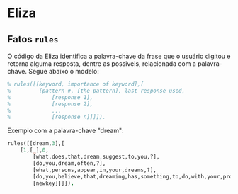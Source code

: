 # Eliza

## Fatos `rules`

O código da Eliza identifica a palavra-chave da frase que o usuário digitou e retorna alguma resposta, dentre as possiveis, relacionada com a palavra-chave. Segue abaixo o modelo:
```prolog
% rules([[keyword, importance of keyword],[
%         [pattern #, [the pattern], last response used,
%             [response 1],
%             [response 2],
%             ...
%             [response n]]]]).
```
Exemplo com a palavra-chave "dream":
```prolog
rules([[dream,3],[
	[1,[_],0,
		[what,does,that,dream,suggest,to,you,?],
		[do,you,dream,often,?],
		[what,persons,appear,in,your,dreams,?],
		[do,you,believe,that,dreaming,has,something,to,do,with,your,problem,?],
		[newkey]]]]).
``` 
